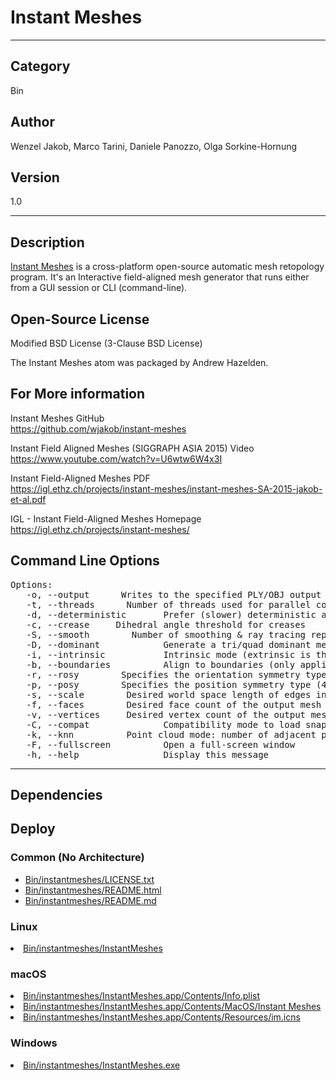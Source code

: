 # Instant Meshes
___

## Category
Bin

## Author
Wenzel Jakob, Marco Tarini, Daniele Panozzo, Olga Sorkine-Hornung

## Version
1.0

___

## Description
<p><a href="https://github.com/wjakob/instant-meshes">Instant Meshes</a> is a cross-platform open-source automatic mesh retopology program. It's an Interactive field-aligned mesh generator that runs either from a GUI session or CLI (command-line).</p>

<h2>Open-Source License</h2>
<p>Modified BSD License (3-Clause BSD License)</p>
<p>The Instant Meshes atom was packaged by Andrew Hazelden.</p>


<h2>For More information</h2>
<p>Instant Meshes GitHub<br>
<a href="https://github.com/wjakob/instant-meshes">https://github.com/wjakob/instant-meshes</a></p>

<p>Instant Field Aligned Meshes (SIGGRAPH ASIA 2015) Video<br>
<a href="https://www.youtube.com/watch?v=U6wtw6W4x3I">https://www.youtube.com/watch?v=U6wtw6W4x3I</a></p>

<p>Instant Field-Aligned Meshes PDF<br>
<a href="https://igl.ethz.ch/projects/instant-meshes/i
nstant-meshes-SA-2015-jakob-et-al.pdf">https://igl.ethz.ch/projects/instant-meshes/instant-meshes-SA-2015-jakob-et-al.pdf</a></p>

<p>IGL - Instant Field-Aligned Meshes Homepage<br>
<a href="https://igl.ethz.ch/projects/instant-meshes/">https://igl.ethz.ch/projects/instant-meshes/</a></p>

<h2>Command Line Options</h2>

<pre>
Options:
   -o, --output <output>     Writes to the specified PLY/OBJ output file in batch mode
   -t, --threads <count>     Number of threads used for parallel computations
   -d, --deterministic       Prefer (slower) deterministic algorithms
   -c, --crease <degrees>    Dihedral angle threshold for creases
   -S, --smooth <iter>       Number of smoothing & ray tracing reprojection steps (default: 2)
   -D, --dominant            Generate a tri/quad dominant mesh instead of a pure tri/quad mesh
   -i, --intrinsic           Intrinsic mode (extrinsic is the default)
   -b, --boundaries          Align to boundaries (only applies when the mesh is not closed)
   -r, --rosy <number>       Specifies the orientation symmetry type (2, 4, or 6)
   -p, --posy <number>       Specifies the position symmetry type (4 or 6)
   -s, --scale <scale>       Desired world space length of edges in the output
   -f, --faces <count>       Desired face count of the output mesh
   -v, --vertices <count>    Desired vertex count of the output mesh
   -C, --compat              Compatibility mode to load snapshots from old software versions
   -k, --knn <count>         Point cloud mode: number of adjacent points to consider
   -F, --fullscreen          Open a full-screen window
   -h, --help                Display this message
</pre>


___

## Dependencies

## Deploy

### Common (No Architecture)

<ul>
<li><a href="https://gitlab.com/WeSuckLess/Reactor/-/blob/master/Atoms/com.WenzelJakob.InstantMeshes/Bin/instantmeshes/LICENSE.txt?ref_type=heads">Bin/instantmeshes/LICENSE.txt</a></li>
<li><a href="https://gitlab.com/WeSuckLess/Reactor/-/blob/master/Atoms/com.WenzelJakob.InstantMeshes/Bin/instantmeshes/README.html?ref_type=heads">Bin/instantmeshes/README.html</a></li>
<li><a href="https://gitlab.com/WeSuckLess/Reactor/-/blob/master/Atoms/com.WenzelJakob.InstantMeshes/Bin/instantmeshes/README.md?ref_type=heads">Bin/instantmeshes/README.md</a></li>
</ul>

### Linux

<li><a href="https://gitlab.com/WeSuckLess/Reactor/-/blob/master/Atoms/com.WenzelJakob.InstantMeshes/Linux/Bin/instantmeshes/InstantMeshes?ref_type=heads">Bin/instantmeshes/InstantMeshes</a></li>

### macOS

<li><a href="https://gitlab.com/WeSuckLess/Reactor/-/blob/master/Atoms/com.WenzelJakob.InstantMeshes/Mac/Bin/instantmeshes/InstantMeshes.app/Contents/Info.plist?ref_type=heads">Bin/instantmeshes/InstantMeshes.app/Contents/Info.plist</a></li>
<li><a href="https://gitlab.com/WeSuckLess/Reactor/-/blob/master/Atoms/com.WenzelJakob.InstantMeshes/Mac/Bin/instantmeshes/InstantMeshes.app/Contents/MacOS/Instant Meshes?ref_type=heads">Bin/instantmeshes/InstantMeshes.app/Contents/MacOS/Instant Meshes</a></li>
<li><a href="https://gitlab.com/WeSuckLess/Reactor/-/blob/master/Atoms/com.WenzelJakob.InstantMeshes/Mac/Bin/instantmeshes/InstantMeshes.app/Contents/Resources/im.icns?ref_type=heads">Bin/instantmeshes/InstantMeshes.app/Contents/Resources/im.icns</a></li>

### Windows

<li><a href="https://gitlab.com/WeSuckLess/Reactor/-/blob/master/Atoms/com.WenzelJakob.InstantMeshes/Windows/Bin/instantmeshes/InstantMeshes.exe?ref_type=heads">Bin/instantmeshes/InstantMeshes.exe</a></li>
